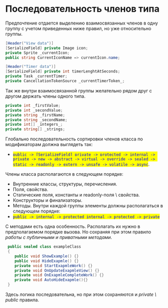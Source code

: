 # Последовательность членов типа

Предпочтение отдается выделению взаимосвязанных членов в одну группу с учетом приведенных ниже правил, но уже относительно группы.&#x20;

```csharp
[Header("View data")]
[SerializeField] private Image icon;
private Sprite _currentIcon;
public string CurrentIconName => currentIcon.name;

[Header("Timer data")]
[SerializeField] private int timerLenghtAtSeconds;
private Task _currentTimer;
private CancellationTokenSource _currentTimerToken_;
```

Так же внутри взаимосвязанной группы желательно рядом друг с другом держать члены одного типа.

```csharp
private int _firstValue;
private int _secondValue;
private string _firstName;
private string _secondName;
private int[] _integers_;
private string[] _strings;
```

Глобально последовательность сортировки членов класса по модификаторам должна выглядеть так:

* <mark style="color:blue;">`public -> [SerializeField] private -> protected -> internal -> private -> new -> abstract -> virtual -> override -> sealed -> static -> readonly -> extern -> unsafe -> volatile -> async`</mark>.&#x20;

Члены класса располагаются в следующем порядке:

* Внутренние классы, структуры, перечисления.
* Поля, свойства.
* Статические поля, константы и readonly-поля \ свойства.
* Конструкторы и финализаторы.
* Методы. Внутри каждой группы элементы должны располагаться в следующем порядке:
* <mark style="color:blue;">`public -> internal -> protected internal -> protected -> private`</mark>

С методами есть одна особенность. Располагать их нужно в предполагаемом порядке вызова. Но сохраняя при этом правило _работы с публичными и приватными методами_.

```csharp
 public sealed class exampleClass
 {
 	public void ShowExample() {}
 	public void HideExapmle() {}
 	private void StartExapmleWork() {}
 	private void OnUpdateExapmleView() {}
 	private void OnExapmleCompleteWork() {}
 	private void AutoHideExapmle(){}
 }
```

Здесь логика последовательна, но при этом сохраняются и _private \ public_ правила.
